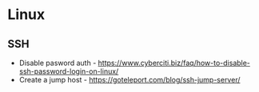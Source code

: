 # Linux

## SSH

* Disable pasword auth - https://www.cyberciti.biz/faq/how-to-disable-ssh-password-login-on-linux/
* Create a jump host - https://goteleport.com/blog/ssh-jump-server/


